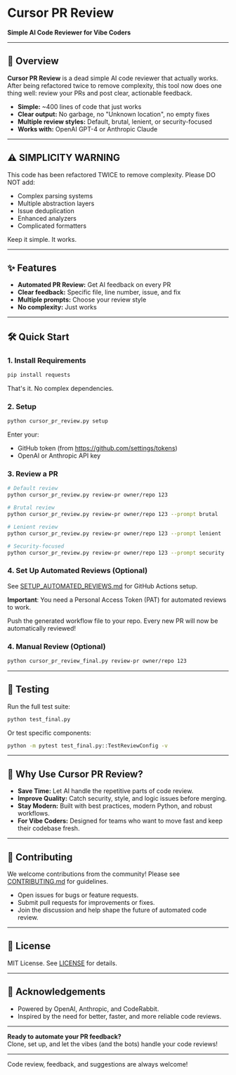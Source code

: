 # Cursor PR Review

**Simple AI Code Reviewer for Vibe Coders**

---

## 🚀 Overview

**Cursor PR Review** is a dead simple AI code reviewer that actually works. After being refactored twice to remove complexity, this tool now does one thing well: review your PRs and post clear, actionable feedback.

- **Simple:** ~400 lines of code that just works
- **Clear output:** No garbage, no "Unknown location", no empty fixes
- **Multiple review styles:** Default, brutal, lenient, or security-focused
- **Works with:** OpenAI GPT-4 or Anthropic Claude

---

## ⚠️ SIMPLICITY WARNING

This code has been refactored TWICE to remove complexity. Please DO NOT add:
- Complex parsing systems
- Multiple abstraction layers  
- Issue deduplication
- Enhanced analyzers
- Complicated formatters

Keep it simple. It works.

---

## ✨ Features

- **Automated PR Review:** Get AI feedback on every PR
- **Clear feedback:** Specific file, line number, issue, and fix
- **Multiple prompts:** Choose your review style
- **No complexity:** Just works

---

## 🛠️ Quick Start

### 1. Install Requirements

```bash
pip install requests
```

That's it. No complex dependencies.

### 2. Setup

```bash
python cursor_pr_review.py setup
```

Enter your:
- GitHub token (from https://github.com/settings/tokens)
- OpenAI or Anthropic API key

### 3. Review a PR

```bash
# Default review
python cursor_pr_review.py review-pr owner/repo 123

# Brutal review
python cursor_pr_review.py review-pr owner/repo 123 --prompt brutal

# Lenient review  
python cursor_pr_review.py review-pr owner/repo 123 --prompt lenient

# Security-focused
python cursor_pr_review.py review-pr owner/repo 123 --prompt security
```

### 4. Set Up Automated Reviews (Optional)

See [SETUP_AUTOMATED_REVIEWS.md](SETUP_AUTOMATED_REVIEWS.md) for GitHub Actions setup.

**Important**: You need a Personal Access Token (PAT) for automated reviews to work.

Push the generated workflow file to your repo. Every new PR will now be automatically reviewed!

### 4. Manual Review (Optional)

```bash
python cursor_pr_review_final.py review-pr owner/repo 123
```

---

## 🧪 Testing

Run the full test suite:

```bash
python test_final.py
```

Or test specific components:

```bash
python -m pytest test_final.py::TestReviewConfig -v
```

---

## 📝 Why Use Cursor PR Review?

- **Save Time:** Let AI handle the repetitive parts of code review.
- **Improve Quality:** Catch security, style, and logic issues before merging.
- **Stay Modern:** Built with best practices, modern Python, and robust workflows.
- **For Vibe Coders:** Designed for teams who want to move fast and keep their codebase fresh.

---

## 🤝 Contributing

We welcome contributions from the community! Please see [CONTRIBUTING.md](CONTRIBUTING.md) for guidelines.

- Open issues for bugs or feature requests.
- Submit pull requests for improvements or fixes.
- Join the discussion and help shape the future of automated code review.

---

## 📄 License

MIT License. See [LICENSE](LICENSE) for details.

---

## 🙏 Acknowledgements

- Powered by OpenAI, Anthropic, and CodeRabbit.
- Inspired by the need for better, faster, and more reliable code reviews.

---

**Ready to automate your PR feedback?**  
Clone, set up, and let the vibes (and the bots) handle your code reviews!

---

Code review, feedback, and suggestions are always welcome!